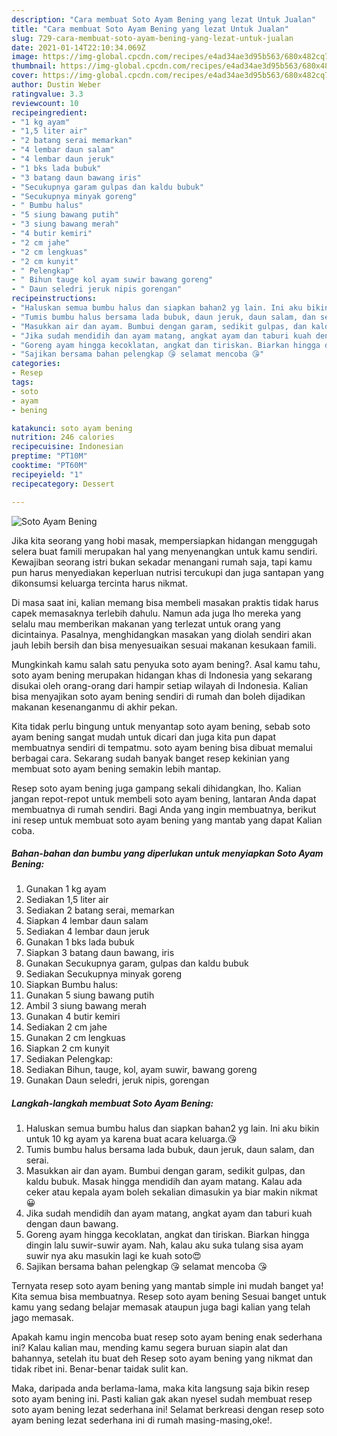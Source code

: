 ```yaml
---
description: "Cara membuat Soto Ayam Bening yang lezat Untuk Jualan"
title: "Cara membuat Soto Ayam Bening yang lezat Untuk Jualan"
slug: 729-cara-membuat-soto-ayam-bening-yang-lezat-untuk-jualan
date: 2021-01-14T22:10:34.069Z
image: https://img-global.cpcdn.com/recipes/e4ad34ae3d95b563/680x482cq70/soto-ayam-bening-foto-resep-utama.jpg
thumbnail: https://img-global.cpcdn.com/recipes/e4ad34ae3d95b563/680x482cq70/soto-ayam-bening-foto-resep-utama.jpg
cover: https://img-global.cpcdn.com/recipes/e4ad34ae3d95b563/680x482cq70/soto-ayam-bening-foto-resep-utama.jpg
author: Dustin Weber
ratingvalue: 3.3
reviewcount: 10
recipeingredient:
- "1 kg ayam"
- "1,5 liter air"
- "2 batang serai memarkan"
- "4 lembar daun salam"
- "4 lembar daun jeruk"
- "1 bks lada bubuk"
- "3 batang daun bawang iris"
- "Secukupnya garam gulpas dan kaldu bubuk"
- "Secukupnya minyak goreng"
- " Bumbu halus"
- "5 siung bawang putih"
- "3 siung bawang merah"
- "4 butir kemiri"
- "2 cm jahe"
- "2 cm lengkuas"
- "2 cm kunyit"
- " Pelengkap"
- " Bihun tauge kol ayam suwir bawang goreng"
- " Daun seledri jeruk nipis gorengan"
recipeinstructions:
- "Haluskan semua bumbu halus dan siapkan bahan2 yg lain. Ini aku bikin untuk 10 kg ayam ya karena buat acara keluarga.😘"
- "Tumis bumbu halus bersama lada bubuk, daun jeruk, daun salam, dan serai."
- "Masukkan air dan ayam. Bumbui dengan garam, sedikit gulpas, dan kaldu bubuk. Masak hingga mendidih dan ayam matang. Kalau ada ceker atau kepala ayam boleh sekalian dimasukin ya biar makin nikmat😀"
- "Jika sudah mendidih dan ayam matang, angkat ayam dan taburi kuah dengan daun bawang."
- "Goreng ayam hingga kecoklatan, angkat dan tiriskan. Biarkan hingga dingin lalu suwir-suwir ayam. Nah, kalau aku suka tulang sisa ayam suwir nya aku masukin lagi ke kuah soto😍"
- "Sajikan bersama bahan pelengkap 😘 selamat mencoba 😘"
categories:
- Resep
tags:
- soto
- ayam
- bening

katakunci: soto ayam bening 
nutrition: 246 calories
recipecuisine: Indonesian
preptime: "PT10M"
cooktime: "PT60M"
recipeyield: "1"
recipecategory: Dessert

---
```



![Soto Ayam Bening](https://img-global.cpcdn.com/recipes/e4ad34ae3d95b563/680x482cq70/soto-ayam-bening-foto-resep-utama.jpg)

Jika kita seorang yang hobi masak, mempersiapkan hidangan menggugah selera buat famili merupakan hal yang menyenangkan untuk kamu sendiri. Kewajiban seorang istri bukan sekadar menangani rumah saja, tapi kamu pun harus menyediakan keperluan nutrisi tercukupi dan juga santapan yang dikonsumsi keluarga tercinta harus nikmat.

Di masa  saat ini, kalian memang bisa membeli masakan praktis tidak harus capek memasaknya terlebih dahulu. Namun ada juga lho mereka yang selalu mau memberikan makanan yang terlezat untuk orang yang dicintainya. Pasalnya, menghidangkan masakan yang diolah sendiri akan jauh lebih bersih dan bisa menyesuaikan sesuai makanan kesukaan famili. 



Mungkinkah kamu salah satu penyuka soto ayam bening?. Asal kamu tahu, soto ayam bening merupakan hidangan khas di Indonesia yang sekarang disukai oleh orang-orang dari hampir setiap wilayah di Indonesia. Kalian bisa menyajikan soto ayam bening sendiri di rumah dan boleh dijadikan makanan kesenanganmu di akhir pekan.

Kita tidak perlu bingung untuk menyantap soto ayam bening, sebab soto ayam bening sangat mudah untuk dicari dan juga kita pun dapat membuatnya sendiri di tempatmu. soto ayam bening bisa dibuat memalui berbagai cara. Sekarang sudah banyak banget resep kekinian yang membuat soto ayam bening semakin lebih mantap.

Resep soto ayam bening juga gampang sekali dihidangkan, lho. Kalian jangan repot-repot untuk membeli soto ayam bening, lantaran Anda dapat membuatnya di rumah sendiri. Bagi Anda yang ingin membuatnya, berikut ini resep untuk membuat soto ayam bening yang mantab yang dapat Kalian coba.

<!--inarticleads1-->

##### Bahan-bahan dan bumbu yang diperlukan untuk menyiapkan Soto Ayam Bening:

1. Gunakan 1 kg ayam
1. Sediakan 1,5 liter air
1. Sediakan 2 batang serai, memarkan
1. Siapkan 4 lembar daun salam
1. Sediakan 4 lembar daun jeruk
1. Gunakan 1 bks lada bubuk
1. Siapkan 3 batang daun bawang, iris
1. Gunakan Secukupnya garam, gulpas dan kaldu bubuk
1. Sediakan Secukupnya minyak goreng
1. Siapkan  Bumbu halus:
1. Gunakan 5 siung bawang putih
1. Ambil 3 siung bawang merah
1. Gunakan 4 butir kemiri
1. Sediakan 2 cm jahe
1. Gunakan 2 cm lengkuas
1. Siapkan 2 cm kunyit
1. Sediakan  Pelengkap:
1. Sediakan  Bihun, tauge, kol, ayam suwir, bawang goreng
1. Gunakan  Daun seledri, jeruk nipis, gorengan




<!--inarticleads2-->

##### Langkah-langkah membuat Soto Ayam Bening:

1. Haluskan semua bumbu halus dan siapkan bahan2 yg lain. Ini aku bikin untuk 10 kg ayam ya karena buat acara keluarga.😘
1. Tumis bumbu halus bersama lada bubuk, daun jeruk, daun salam, dan serai.
1. Masukkan air dan ayam. Bumbui dengan garam, sedikit gulpas, dan kaldu bubuk. Masak hingga mendidih dan ayam matang. Kalau ada ceker atau kepala ayam boleh sekalian dimasukin ya biar makin nikmat😀
1. Jika sudah mendidih dan ayam matang, angkat ayam dan taburi kuah dengan daun bawang.
1. Goreng ayam hingga kecoklatan, angkat dan tiriskan. Biarkan hingga dingin lalu suwir-suwir ayam. Nah, kalau aku suka tulang sisa ayam suwir nya aku masukin lagi ke kuah soto😍
1. Sajikan bersama bahan pelengkap 😘 selamat mencoba 😘




Ternyata resep soto ayam bening yang mantab simple ini mudah banget ya! Kita semua bisa membuatnya. Resep soto ayam bening Sesuai banget untuk kamu yang sedang belajar memasak ataupun juga bagi kalian yang telah jago memasak.

Apakah kamu ingin mencoba buat resep soto ayam bening enak sederhana ini? Kalau kalian mau, mending kamu segera buruan siapin alat dan bahannya, setelah itu buat deh Resep soto ayam bening yang nikmat dan tidak ribet ini. Benar-benar taidak sulit kan. 

Maka, daripada anda berlama-lama, maka kita langsung saja bikin resep soto ayam bening ini. Pasti kalian gak akan nyesel sudah membuat resep soto ayam bening lezat sederhana ini! Selamat berkreasi dengan resep soto ayam bening lezat sederhana ini di rumah masing-masing,oke!.

